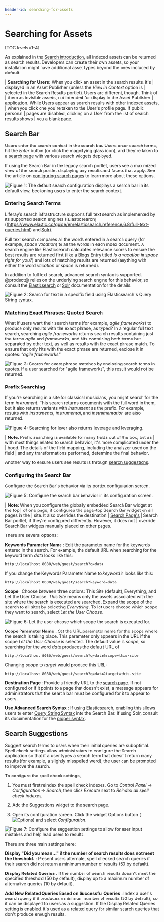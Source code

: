 ```yaml
---
header-id: searching-for-assets
---
```


# Searching for Assets

[TOC levels=1-4]

As explained in the 
[Search introduction](/docs/7-2/user/-/knowledge_base/u/search), 
all indexed assets can be returned as search results. Developers can create
their own assets, so your installation might have additional asset types beyond
the ones included by default. 

| **Searching for Users:** When you click an asset in the search results, it's
| displayed in an Asset Publisher (unless the *View in Context* option is
| selected in the Search Results portlet). Users are different, though. Think of
| them as invisible assets, not intended for display in the Asset Publisher
| application.  While Users appear as search results with other indexed assets,
| when you click one you're taken to the User's profile page. If public personal
| pages are disabled, clicking on a User from the list of search results shows
| you a blank page.

## Search Bar

Users enter the search context in the search bar. Users enter search terms, hit
the *Enter* button (or click the magnifying glass icon), and they're taken to
a [search page](/docs/7-2/user/-/knowledge_base/u/configuring-search-pages)
with various search widgets deployed. 

If using the Search Bar in the legacy search portlet, users see a maximized view
of the search portlet displaying any results and facets that apply. See the
article on [configuring search
pages](/docs/7-2/user/-/knowledge_base/u/configuring-search-pages#legacy-search-experience)
to learn more about these options.

![Figure 1: The default search configuration displays a search bar in its default view, beckoning users to enter the search context.](../../../images/search-bar.png)

### Entering Search Terms

Liferay's search infrastructure supports full text search as implemented by its
supported search engines
([Elasticsearch]((https://www.elastic.co/guide/en/elasticsearch/reference/6.8/full-text-queries.html)
and [Solr](http://lucene.apache.org/solr/features.html)).

Full text search compares all the words entered in a search query (for example,
*space vacation*) to all the words in each index document. A search engine like
Elasticsearch calculates relevance scores to ensure the best results are
returned first (like a Blogs Entry titled *Is a vacation in space right for
you?*) and lots of matching results are returned (anything with either the
word *vacation* or *space* is returned). 

In addition to full text search, advanced search syntax is supported. @product@
relies on the underlying search engine for this behavior, so consult the
[Elasticsearch](https://www.elastic.co/guide/en/elasticsearch/reference/6.8/query-dsl-query-string-query.html#query-string-syntax)
or 
[Solr](https://lucene.apache.org/solr/guide/6_6/query-syntax-and-parsing.html)
documentation for the details.

![Figure 2: Search for text in a specific field using Elasticsearch's Query String syntax.](../../../images/search-advanced-syntax.png)

### Matching Exact Phrases: Quoted Search

What if users want their search terms (for example, _agile frameworks_) to produce
only results with the exact phrase, as typed? In a regular full text search,
searching _agile frameworks_ returns search results containing just the terms
_agile_ and _frameworks_, and hits containing both terms but separated by other
text, as well as results with the exact phrase match. To ensure that only hits
with the exact phrase are returned, enclose it in quotes: _"agile frameworks"_.

![Figure 3: Search for exact phrase matches by enclosing search terms in quotes. If a user searched for _"agile frameworks"_, this result would not be returned.](../../../images/search-quoted.png)

### Prefix Searching

If you're searching in a site for classical musicians, you might search for the
term *instrument*. This search returns documents with the full word in them, but
it also returns variants with *instrument* as the prefix. For example, results
with *instruments*, *instrumental*, and *instrumentation* are also returned.

![Figure 4: Searching for *lever* also returns *leverage* and *leveraging*.](../../../images/search-prefix.png)

| **Note:** Prefix searching is available for many fields out of the box, but as
| with most things related to search behavior, it's more complicated under the
| hood. The details of the field mapping, including the analyzer used on the field
| and any transformations performed, determine the final behavior.

Another way to ensure users see results is through 
[search suggestions](#search-suggestions).

### Configuring the Search Bar

Configure the Search Bar's behavior via its portlet configuration screen.

![Figure 5: Configure the search bar behavior in its configuration screen.](../../../images/search-bar-configuration.png)

| **Note:** When you configure the globally embedded Search Bar widget at the top
| of one page, it configures the page-top Search Bar widget on all pages in the
| site. It also overrides the destination
| [Search Page's](/docs/7-2/user/-/knowledge_base/u/configuring-search-pages)
| Search Bar portlet, if they're configured differently. However, it does not
| override Search Bar widgets manually placed on other pages.

There are several options:

**Keywords Parameter Name**
: Edit the parameter name for the keywords entered in the search. For example,
the default URL when searching for the keyword term _data_ looks like
this: 

    http://localhost:8080/web/guest/search?q=data

If you change the Keywords Parameter Name to _keyword_ it looks like this:

    http://localhost:8080/web/guest/search?keyword=data

**Scope** 
: Choose between three options: This Site (default), Everything, and Let the
User Choose. *This Site* means only the assets associated with the site where the
search is executed are searched. Expand the scope of the search to all sites by
selecting *Everything*. To let users choose which scope they want to search,
select *Let the User Choose*.

![Figure 6: Let the user choose which scope the search is executed for.](../../../images/search-scope.png)

**Scope Parameter Name** : Set the URL parameter name for the scope where the
search is taking place. This parameter only appears in the URL if the scope _Let
the User Choose_ is selected. The default value is _scope_, so searching for the
word _data_ produces the default URL of

    http://localhost:8080/web/guest/search?q=data&scope=this-site

Changing _scope_ to _target_ would produce this URL:

    http://localhost:8080/web/guest/search?q=data&target=this-site

**Destination Page**
: Provide a friendly URL to the 
[search page](/docs/7-2/user/-/knowledge_base/u/configuring-search-pages).
If not configured or if it points to a page that doesn't exist, a message
appears for administrators that the search bar must be configured for it to
appear to users.

**Use Advanced Search Syntax**
: If using Elasticsearch, enabling this allows users to enter 
[Query String Syntax](https://www.elastic.co/guide/en/elasticsearch/reference/6.8/query-dsl-query-string-query.html#query-string-syntax) 
into the Search Bar. If using Solr, consult its documentation for the 
[proper syntax](https://lucene.apache.org/solr/guide/6_6/query-syntax-and-parsing.html).

## Search Suggestions

Suggest search terms to users when their initial queries are suboptimal. Spell
check settings allow administrators to configure the Search application so that
if a user types a search term that doesn't return many results (for example,
a slightly misspelled werd), the user can be prompted to improve the search. 

To configure the spell check settings, 

1.  You must first reindex the spell check indexes. Go to *Control Panel* &rarr;
    *Configuration* &rarr; *Search*, then click *Execute* next to *Reindex all
    spell check indexes*.

2.  Add the Suggestions widget to the search page.

3.  Open its configuration screen. Click the widget Options button (![Options](../../../images/icon-app-options.png)) and select *Configuration*.

![Figure 7: Configure the suggestion settings to allow for user input mistakes and help lead users to results.](../../../images/search-suggestions.png)

There are three main settings here:

**Display "Did you mean..." if the number of search results does not meet the
threshold.**
: Present users alternate, spell checked search queries if their search did not
return a minimum number of results (50 by default).

**Display Related Queries**
: If the number of search results doesn't meet the specified threshold (50 by
default), display up to a maximum number of alternative queries (10 by default).

**Add New Related Queries Based on Successful Queries**
: Index a user's search query if it produces a minimum number of results (50 by
default), so it can be displayed to users as a suggestion. If the Display
Related Queries setting is enabled, it's used as a related query for similar
search queries that don't produce enough results.

